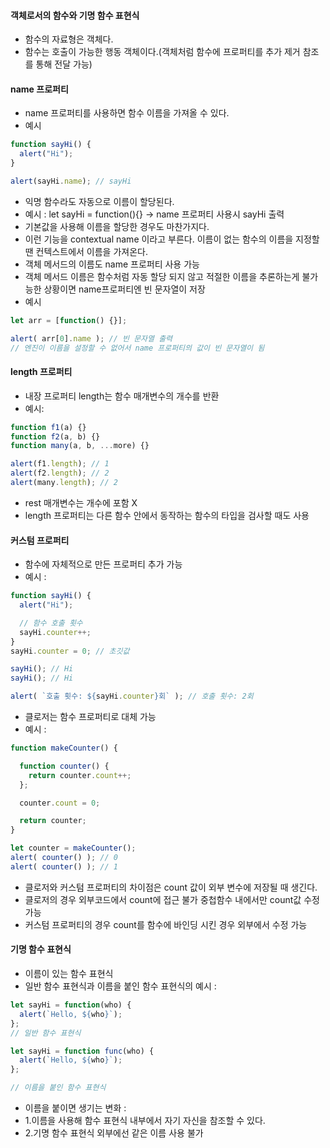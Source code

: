 #### 객체로서의 함수와 기명 함수 표현식
  * 함수의 자료형은 객체다.
  * 함수는 호출이 가능한 행동 객체이다.(객체처럼 함수에 프로퍼티를 추가 제거 참조를 통해 전달 가능)

#### name 프로퍼티
  * name 프로퍼티를 사용하면 함수 이름을 가져올 수 있다.
  * 예시
```js
function sayHi() {
  alert("Hi");
}

alert(sayHi.name); // sayHi
```
  * 익명 함수라도 자동으로 이름이 할당된다. 
  * 예시 : let sayHi = function(){}  -> name 프로퍼티 사용시 sayHi 출력
  * 기본값을 사용해 이름을 할당한 경우도 마찬가지다.
  * 이런 기능을 contextual name 이라고 부른다. 이름이 없는 함수의 이름을 지정할 땐 컨텍스트에서 이름을 가져온다.
  * 객체 메서드의 이름도 name 프로퍼티 사용 가능
  * 객체 메서드 이름은 함수처럼 자동 할당 되지 않고 적절한 이름을 추론하는게 불가능한 상황이면 name프로퍼티엔 빈 문자열이 저장
  * 예시
```js
let arr = [function() {}];

alert( arr[0].name ); // 빈 문자열 출력
// 엔진이 이름을 설정할 수 없어서 name 프로퍼티의 값이 빈 문자열이 됨
```
#### length 프로퍼티
  * 내장 프로퍼티 length는 함수 매개변수의 개수를 반환
  * 예시: 
```js
function f1(a) {}
function f2(a, b) {}
function many(a, b, ...more) {}

alert(f1.length); // 1
alert(f2.length); // 2
alert(many.length); // 2
```
  * rest 매개변수는 개수에 포함 X 
  * length 프로퍼티는 다른 함수 안에서 동작하는 함수의 타입을 검사할 때도 사용

#### 커스텀 프로퍼티
  * 함수에 자체적으로 만든 프로퍼티 추가 가능
  * 예시 :
```js
function sayHi() {
  alert("Hi");

  // 함수 호출 횟수
  sayHi.counter++;
}
sayHi.counter = 0; // 초깃값

sayHi(); // Hi
sayHi(); // Hi

alert( `호출 횟수: ${sayHi.counter}회` ); // 호출 횟수: 2회
```

  * 클로저는 함수 프로퍼티로 대체 가능 
  * 예시 :
```js
function makeCounter() {

  function counter() {
    return counter.count++;
  };

  counter.count = 0;

  return counter;
}

let counter = makeCounter();
alert( counter() ); // 0
alert( counter() ); // 1
```
  * 클로저와 커스텀 프로퍼티의 차이점은 count 값이 외부 변수에 저장될 때 생긴다.
  * 클로저의 경우 외부코드에서 count에 접근 불가 중첩함수 내에서만 count값 수정 가능
  * 커스텀 프로퍼티의 경우 count를 함수에 바인딩 시킨 경우 외부에서 수정 가능

#### 기명 함수 표현식
  * 이름이 있는 함수 표현식 
  * 일반 함수 표현식과 이름을 붙인 함수 표현식의 예시 :
```js
let sayHi = function(who) {
  alert(`Hello, ${who}`);
};
// 일반 함수 표현식

let sayHi = function func(who) {
  alert(`Hello, ${who}`);
}; 

// 이름을 붙인 함수 표현식
```
  * 이름을 붙이면 생기는 변화 :
  * 1.이름을 사용해 함수 표현식 내부에서 자기 자신을 참조할 수 있다.
  * 2.기명 함수 표현식 외부에선 같은 이름 사용 불가
